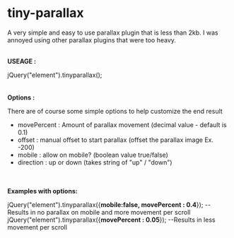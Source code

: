 # tiny-parallax
A very simple and easy to use parallax plugin that is less than 2kb. I was annoyed using other parallax plugins that were too heavy. 



<br>
<b>USEAGE :</b>

jQuery("element").tinyparallax();
<br>
<br>
<br>
<b>Options :</b>

There are of course some simple options to help customize the end result

<ul>
<li>movePercent : Amount of parallax movement (decimal value - default is 0.1)</li>
<li>offset : manual offset to start parallax (offset the parallax image Ex. -200)</li>
<li>mobile : allow on mobile? (boolean value true/false)</li>
<li>direction : up or down (takes string of "up" / "down")</li>
</ul>
<br>
<br>
<b>Examples with options:</b>

jQuery("element").tinyparallax({<b>mobile:false, movePercent : 0.4</b>});
--Results in no parallax on mobile and more movement per scroll
<br>
jQuery("element").tinyparallax({<b>movePercent : 0.05</b>});
--Results in less movement per scroll

